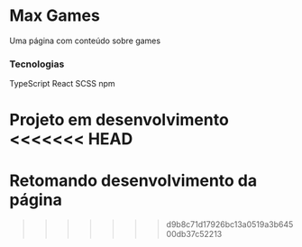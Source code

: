 # Max Games

Uma página com conteúdo sobre games 

### Tecnologias

TypeScript
React
SCSS
npm
 
Projeto em desenvolvimento
<<<<<<< HEAD
=======

# Retomando desenvolvimento da página 
>>>>>>> d9b8c71d17926bc13a0519a3b64500db37c52213
